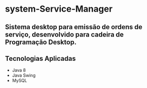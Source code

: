# system-Service-Manager

## Sistema desktop para emissão de ordens de serviço, desenvolvido para cadeira de Programação Desktop.
## Tecnologias Aplicadas
- Java 8
- Java Swing
- MySQL
